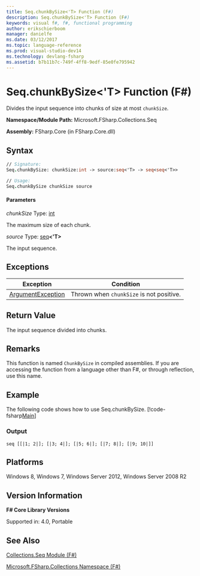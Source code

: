 ```yaml
---
title: Seq.chunkBySize<'T> Function (F#)
description: Seq.chunkBySize<'T> Function (F#)
keywords: visual f#, f#, functional programming
author: erikschierboom
manager: danielfe
ms.date: 03/12/2017
ms.topic: language-reference
ms.prod: visual-studio-dev14
ms.technology: devlang-fsharp
ms.assetid: b7b11b7c-749f-4ff8-9edf-85e0fe795942
---
```


# Seq.chunkBySize<'T> Function (F#)

Divides the input sequence into chunks of size at most `chunkSize`.

**Namespace/Module Path:** Microsoft.FSharp.Collections.Seq

**Assembly:** FSharp.Core (in FSharp.Core.dll)

## Syntax

```fsharp
// Signature:
Seq.chunkBySize: chunkSize:int -> source:seq<'T> -> seq<seq<'T>>

// Usage:
Seq.chunkBySize chunkSize source
```

#### Parameters

*chunkSize*
Type: [int](https://msdn.microsoft.com/library/025d5455-3622-4ea5-9573-3ecbd4ee1375)

The maximum size of each chunk.

*source*
Type: [seq](https://msdn.microsoft.com/library/2f0c87c6-8a0d-4d33-92a6-10d1d037ce75)**&lt;'T&gt;**

The input sequence.

## Exceptions

|Exception|Condition|
|----|----|
|[ArgumentException](https://msdn.microsoft.com/library/system.argumentexception.aspx)|Thrown when `chunkSize` is not positive.|

## Return Value

The input sequence divided into chunks.

## Remarks

This function is named `ChunkBySize` in compiled assemblies. If you are accessing the function from a language other than F#, or through reflection, use this name.

## Example

The following code shows how to use Seq.chunkBySize.
[!code-fsharp[Main](~/samples/snippets/fsharp/fssequences/snippet66.fs)]

### Output

```
seq [[|1; 2|]; [|3; 4|]; [|5; 6|]; [|7; 8|]; [|9; 10|]]
```

## Platforms

Windows 8, Windows 7, Windows Server 2012, Windows Server 2008 R2

## Version Information

**F# Core Library Versions**

Supported in: 4.0, Portable

## See Also

[Collections.Seq Module &#40;F&#35;&#41;](Collections.Seq-Module-%5BFSharp%5D.md)

[Microsoft.FSharp.Collections Namespace &#40;F&#35;&#41;](Microsoft.FSharp.Collections-Namespace-%5BFSharp%5D.md)